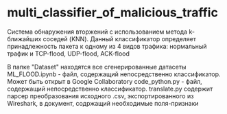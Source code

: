 # multi_classifier_of_malicious_traffic
 Cистема обнаружения вторжений с использованием метода k-ближайших соседей (KNN). Данный классификатор определяет принадлежность пакета к одному из 4 видов трафика: нормальный трафик и TCP-flood, UDP-flood, ACK-flood

В папке "Dataset" находятся все сгенерированные датасеты
ML_FLOOD.ipynb - файл, содержащий непосредственно классификатор. Может быть открыт в Google Collaboratory
code_python.py -  файл, содержащий непосредственно классификатор.
translate.py содержит парсер преобразования исходного .csv, экспортированного из Wireshark, в документ, содржащий необходимые поля-признаки
